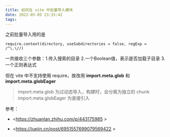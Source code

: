 ```yaml
---
title: 如何在 vite 中批量导入模块
date: 2022-05-05 23:33:42
tags:
---
```

之前批量导入用的是

```
require.context(directory, useSubdirectories = false, regExp = /^\.\//)
```

一共接收三个参数：1.传入搜索的目录 2.一个Boolean值，表示是否加载子目录 3.一个正则表达式

但在 vite 中不支持使用 require，故改用 **import.meta.glob** 和 **import.meta.globEager**

> import.meta.glob 为过动态导入，构建时，会分离为独立的 chunk
> import.meta.globEager 为直接引入

参考：
- <https://zhuanlan.zhihu.com/p/443175985 >

- <https://juejin.cn/post/6951557699079569422 >